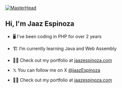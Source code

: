 [![MasterHead](https://thumbs.gfycat.com/BetterHandmadeGull-size_restricted.gif)](https://jaazespinoza.com/)
<h2>Hi, I'm Jaaz Espinoza</h2>

- 🖥️ I’ve been coding in PHP for over 2 years

- 🏗️ I’m currently learning Java and Web Assembly

- 👨‍💻 Check out my portfolio at [jaazespinoza.com](https://jaazespinoza.com/)

- 𝕏 You can follow me on X <a href="https://twitter.com/jaazEspinoza">@jaazEspinoza</a>

- 👨‍💻 Check out my portfolio at [jaazespinoza.com](https://jaazespinoza.com/)
